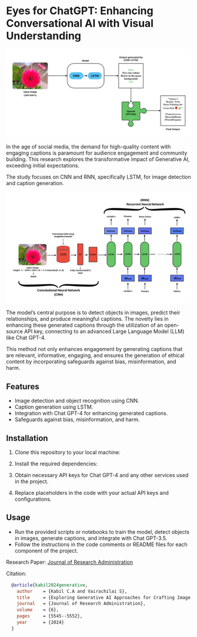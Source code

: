 # Eyes for ChatGPT: Enhancing Conversational AI with Visual Understanding

![WorkFlow](https://github.com/Kabilduke/Generative-AI-for-Image-Captioning/blob/main/Intro-Image_page-0001.jpg)

In the age of social media, the demand for high-quality content with engaging captions is paramount for audience engagement and community building. This research explores the transformative impact of Generative AI, exceeding initial expectations.

The study focuses on CNN and RNN, specifically LSTM, for image detection and caption generation.

![CNN & LSTM](https://github.com/Kabilduke/Generative-AI-for-Image-Captioning/blob/main/Image%20Caption%20Generator%20-%20Fig_page-0001.jpg)

The model’s central purpose is to detect objects in images, predict their relationships, and produce meaningful captions. The novelty lies in enhancing these generated captions through the utilization of an open-source API key, connecting to an advanced Large Language Model (LLM) like Chat GPT-4.

This method not only enhances engagement by generating captions that are relevant, informative, engaging, and ensures the generation of ethical content by incorporating safeguards against bias, misinformation, and harm.

## Features

- Image detection and object recognition using CNN.
- Caption generation using LSTM.
- Integration with Chat GPT-4 for enhancing generated captions.
- Safeguards against bias, misinformation, and harm.

## Installation

1. Clone this repository to your local machine:

2. Install the required dependencies:

3. Obtain necessary API keys for Chat GPT-4 and any other services used in the project.

4. Replace placeholders in the code with your actual API keys and configurations.

## Usage

- Run the provided scripts or notebooks to train the model, detect objects in images, generate captions, and integrate with Chat GPT-3.5.
- Follow the instructions in the code comments or README files for each component of the project.

Research Paper: 
[Journal of Research Administration](https://journlra.org/index.php/jra/article/view/1697)

Citation: 
``` bibtex
  @article{kabil2024generative, 
    author    = {Kabil C.A and Vairachilai S}, 
    title     = {Exploring Generative AI Approaches for Crafting Image Captions: A Research Inquiry into Ethical, Engaging Content Generation}, 
    journal   = {Journal of Research Administration}, 
    volume    = {6}, 
    pages     = {5545--5552}, 
    year      = {2024} 
  }
```
